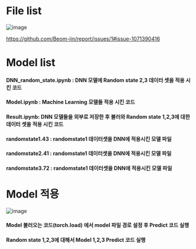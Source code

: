 
# File list

![image](https://user-images.githubusercontent.com/87561766/144737360-8632a5f4-c786-46b0-85f2-ed72b0b27d22.png)

https://github.com/Beom-jin/report/issues/1#issue-1071390416

# Model list
#### DNN_random_state.ipynb : DNN 모델에 Random state 2,3 데이터 셋을 적용 시킨 코드
#### Model.ipynb : Machine Learning 모델들 적용 시킨 코드
#### Result.ipynb: DNN 모델들을 외부로 저장한 후 불러와 Random state 1,2,3에 대한 데이터 셋을 적용 시킨 코드
#### randomstate1.43 : randomstate1 데이터셋을 DNN에 적용시킨 모델 파일
#### randomstate2.41 : randomstate1 데이터셋을 DNN에 적용시킨 모델 파일
#### randomstate3.72 : randomstate1 데이터셋을 DNN에 적용시킨 모델 파일

# Model 적용
![image](https://user-images.githubusercontent.com/87561766/144737741-45966ef9-7395-4328-b7df-ead53d146cc2.png)

#### Model 불러오는 코드(torch.load) 에서 model 파일 경로 설정 후 Predict 코드 실행
#### Random state 1,2,3에 대해서 Model 1,2,3 Predict 코드 실행
